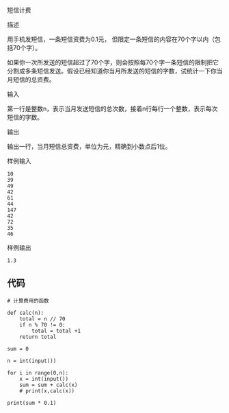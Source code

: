 短信计费

描述

用手机发短信，一条短信资费为0.1元，
但限定一条短信的内容在70个字以内（包括70个字）。

如果你一次所发送的短信超过了70个字，则会按照每70个字一条短信的限制把它分割成多条短信发送。假设已经知道你当月所发送的短信的字数，试统计一下你当月短信的总资费。

输入

第一行是整数n，表示当月发送短信的总次数，接着n行每行一个整数，表示每次短信的字数。

输出

输出一行，当月短信总资费，单位为元，精确到小数点后1位。

样例输入

```
10
39
49
42
61
44
147
42
72
35
46
```
样例输出

```
1.3
```

## 代码

```python3
# 计算费用的函数

def calc(n):
    total = n // 70 
    if n % 70 != 0:
        total = total +1
    return total

sum = 0

n = int(input())

for i in range(0,n):
    x = int(input())
    sum = sum + calc(x)
    # print(x,calc(x))

print(sum * 0.1)
```
